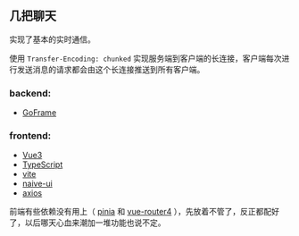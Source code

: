 ## 几把聊天

实现了基本的实时通信。

使用 `Transfer-Encoding: chunked` 实现服务端到客户端的长连接，客户端每次进行发送消息的请求都会由这个长连接推送到所有客户端。

### backend:
- [GoFrame](https://github.com/gogf/gf)

### frontend:
- [Vue3](https://github.com/vuejs/core)
- [TypeScript](https://github.com/microsoft/TypeScript)
- [vite](https://github.com/vitejs/vite)
- [naive-ui](https://github.com/TuSimple/naive-ui)
- [axios](https://github.com/axios/axios)

前端有些依赖没有用上（ [pinia](https://github.com/vuejs/pinia) 和 [vue-router4](https://github.com/vuejs/router) ），先放着不管了，反正都配好了，以后哪天心血来潮加一堆功能也说不定。
